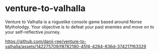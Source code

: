 # venture-to-valhalla

Venture to Valhalla is a roguelike console game based around Norse Mytholodgy. Your objective is to defeat your past enemies and move on to your self-reflective journey.

 

https://github.com/danii-ree/venture-to-valhalla/assets/142275709/f8782180-45f4-4284-836d-374217f63329

